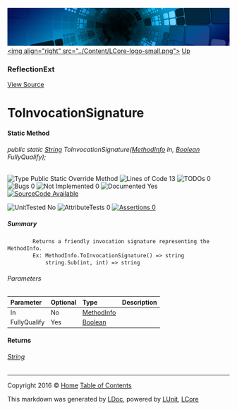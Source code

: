 ![](../Content/LCore-banner-small.png "")
[&lt;img align=&quot;right&quot; src=&quot;../Content/LCore-logo-small.png&quot;&gt;](../../README.md)
[Up](ReflectionExt.md)

### ReflectionExt
[View Source](../Extensions/Reference%20Types/ReflectionExt.cs)

# ToInvocationSignature

#### Static Method

###### public static [String](https://msdn.microsoft.com/en-us/library/system.string.aspx) ToInvocationSignature([MethodInfo](https://msdn.microsoft.com/en-us/library/system.reflection.methodinfo.aspx) In, [Boolean](https://msdn.microsoft.com/en-us/library/system.boolean.aspx) FullyQualify);

![Type Public Static Override Method](http://b.repl.ca/v1/Type-Public%20Static%20Override%20Method-blue.png "") ![Lines of Code 13](http://b.repl.ca/v1/Lines%20of%20Code-13-blue.png "") ![TODOs 0](http://b.repl.ca/v1/TODOs-0-green.png "") ![Bugs 0](http://b.repl.ca/v1/Bugs-0-green.png "") ![Not Implemented 0](http://b.repl.ca/v1/Not%20Implemented-0-green.png "") ![Documented Yes](http://b.repl.ca/v1/Documented-Yes-brightgreen.png "") [![SourceCode Available](http://b.repl.ca/v1/SourceCode-Available-brightgreen.png "")](../Extensions/Reference%20Types/ReflectionExt.cs#L1133)

![UnitTested No](http://b.repl.ca/v1/UnitTested-No-lightgrey.png "") ![AttributeTests 0](http://b.repl.ca/v1/AttributeTests-0-lightgrey.png "") [![Assertions 0](http://b.repl.ca/v1/Assertions-0-lightgrey.png "")](../Extensions/Reference%20Types/ReflectionExt.cs)

##### Summary

            Returns a friendly invocation signature representing the MethodInfo.
            Ex: MethodInfo.ToInvocationSignature() => string
                string.Sub(int, int) => string
            

###### Parameters

Parameter | Optional | Type | Description
:---  | :---  | :---  | :--- 
In | No | [MethodInfo](https://msdn.microsoft.com/en-us/library/system.reflection.methodinfo.aspx) | 
FullyQualify | Yes | [Boolean](https://msdn.microsoft.com/en-us/library/system.boolean.aspx) | 


#### Returns

###### [String](https://msdn.microsoft.com/en-us/library/system.string.aspx)



---

Copyright 2016 &copy; [Home](../../README.md) [Table of Contents](../../TableOfContents.md)

This markdown was generated by [LDoc](https://github.com/CodeSingularity/LDoc), powered by [LUnit](https://github.com/CodeSingularity/LUnit), [LCore](https://github.com/CodeSingularity/LCore)
